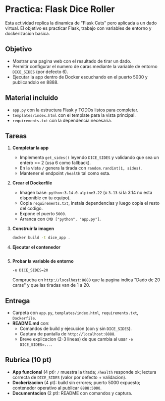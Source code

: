 # Practica: Flask Dice Roller

Esta actividad replica la dinamica de "Flask Cats" pero aplicada a un dado virtual. El objetivo es practicar Flask, trabajo con variables de entorno y dockerizacion basica.

## Objetivo

- Mostrar una pagina web con el resultado de tirar un dado.
- Permitir configurar el numero de caras mediante la variable de entorno `DICE_SIDES` (por defecto 6).
- Ejecutar la app dentro de Docker escuchando en el puerto 5000 y publicandolo en 8888.

## Material incluido

- `app.py` con la estructura Flask y TODOs listos para completar.
- `templates/index.html` con el template para la vista principal.
- `requirements.txt` con la dependencia necesaria.

## Tareas

1. **Completar la app**  
   - Implementa `get_sides()` leyendo `DICE_SIDES` y validando que sea un entero >= 2 (usa 6 como fallback).  
   - En la vista `/` genera la tirada con `random.randint(1, sides)`.  
   - Mantener el endpoint `/health` tal como esta.

2. **Crear el Dockerfile**  
   - Imagen base: `python:3.14.0-alpine3.22` (o `3.13` si la 3.14 no esta disponible en tu equipo).  
   - Copia `requirements.txt`, instala dependencias y luego copia el resto del codigo.  
   - Expone el puerto `5000`.  
   - Arranca con `CMD ["python", "app.py"]`.

3. **Construir la imagen**

   ```bash
   docker build -t dice_app .
   ```

4. **Ejecutar el contenedor**

   ```8888:5000  puerto
   ```

5. **Probar la variable de entorno**

   ```bash
   -e DICE_SIDES=20 
   ```

   Comprueba en `http://localhost:8888` que la pagina indica "Dado de 20 caras" y que las tiradas van de 1 a 20.

## Entrega

- Carpeta con `app.py`, `templates/index.html`, `requirements.txt`, `Dockerfile`.
- **README.md** con:
  - Comandos de build y ejecucion (con y sin `DICE_SIDES`).
  - Captura de pantalla de `http://localhost:8888`.
  - Breve explicacion (2-3 lineas) de que cambia al usar `-e DICE_SIDES=...`.

## Rubrica (10 pt)

- **App funcional** (4 pt): `/` muestra la tirada; `/health` responde ok; lectura correcta de `DICE_SIDES` (valor por defecto + validacion).
- **Dockerizacion** (4 pt): build sin errores; puerto 5000 expuesto; contenedor operativo al publicar `8888:5000`.
- **Documentacion** (2 pt): README con comandos y captura.
